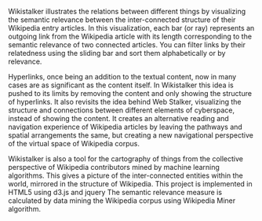 Wikistalker illustrates the relations between different things by visualizing the semantic relevance between the inter-connected structure of their Wikipedia entry articles.
In this visualization, each bar (or ray) represents an outgoing link from the Wikipedia article with its length corresponding to the semantic relevance of two connected articles.
You can filter links by their relatedness using the sliding bar and sort them alphabetically or by relevance.

Hyperlinks, once being an addition to the textual content, now in many cases are as significant as the content itself. In Wikistalker this idea is pushed to its limits by removing the content and only showing the structure of hyperlinks. It also revisits the idea behind Web Stalker, visualizing the structure and connections between different elements of cyberspace, instead of showing the content. It creates an alternative reading and navigation experience of Wikipedia articles by leaving the pathways and spatial arrangements the same, but creating a new navigational perspective of the virtual space of Wikipedia corpus.

Wikistalker is also a tool for the cartography of things from the collective perspective of Wikipedia contributors mined by machine learning algorithms. This gives a picture of the inter-connected entities within the world, mirrored in the structure of Wikipedia.
This project is implemented in HTML5 using d3.js and jquery
The semantic relevance measure is calculated by data mining the Wikipedia corpus using Wikipedia Miner algorithm.
